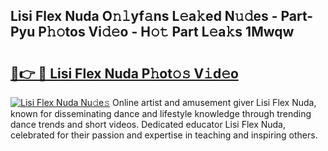 ## Lisi Flex Nuda O𝚗𝚕yf𝚊ns L𝚎a𝚔ed N𝚞𝚍es - Part-Pyu P𝚑𝚘tos Vi𝚍𝚎o - H𝚘𝚝 Part L𝚎a𝚔s 1Mwqw

# <h2><a href="http://kf485y.oniu.top/?m=Lisi+Flex+Nuda">🔗👉 🔴 Lisi Flex Nuda P𝚑ot𝚘𝚜 V𝚒d𝚎o</a></h2>

[![Lisi Flex Nuda Nu𝚍e𝚜](https://i.imgur.com/0qMVB7G.gif)](http://kf485y.oniu.top/?m=Lisi+Flex+Nuda)
Online artist and amusement giver Lisi Flex Nuda, known for disseminating dance and lifestyle knowledge through trending dance trends and short videos. Dedicated educator Lisi Flex Nuda, celebrated for their passion and expertise in teaching and inspiring others.  
